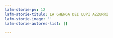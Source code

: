 ```yaml
---
lafm-storie-pv: 12
lafm-storie-titulo: LA GHENGA DEI LUPI AZZURRI
lafm-storie-image: ''
lafm-storie-autores-list: []

---
```

